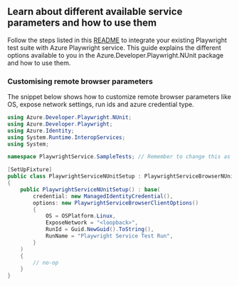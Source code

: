 ## Learn about different available service parameters and how to use them

Follow the steps listed in this [README](https://github.com/Azure/azure-sdk-for-net/tree/main/sdk/loadtestservice/Azure.Developer.Playwright.NUnit/README.md) to integrate your existing Playwright test suite with Azure Playwright service.
This guide explains the different options available to you in the Azure.Developer.Playwright.NUnit package and how to use them.

### Customising remote browser parameters

The snippet below shows how to customize remote browser parameters like OS, expose network settings, run ids and azure credential type.

```C# Snippet:NUnit_Sample2_CustomisingServiceParameters
using Azure.Developer.Playwright.NUnit;
using Azure.Developer.Playwright;
using Azure.Identity;
using System.Runtime.InteropServices;
using System;

namespace PlaywrightService.SampleTests; // Remember to change this as per your project namespace

[SetUpFixture]
public class PlaywrightServiceNUnitSetup : PlaywrightServiceBrowserNUnit
{
    public PlaywrightServiceNUnitSetup() : base(
        credential: new ManagedIdentityCredential(),
        options: new PlaywrightServiceBrowserClientOptions()
        {
            OS = OSPlatform.Linux,
            ExposeNetwork = "<loopback>",
            RunId = Guid.NewGuid().ToString(),
            RunName = "Playwright Service Test Run",
        }
    )
    {
        // no-op
    }
}
```
